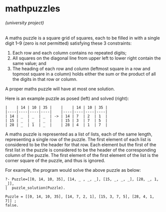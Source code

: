 # mathpuzzles
###### (university project)

A maths puzzle is a square grid of squares, each to be filled in with
a single digit 1–9 (zero is not permitted) satisfying these 3 constraints:

 1. Each row and each column contains no repeated digits;
 2. All squares on the diagonal line from upper left to lower right
    contain the same value; and
 3. The heading of each row and column (leftmost square in a row and 
    topmost square in a column) holds either the sum or the product of 
    all the digits in that row or column.

A proper maths puzzle will have at most one solution.

Here is an example puzzle as posed (left) and solved (right):

    |    | 14 | 10 | 35 |    |    | 14 | 10 | 35 |
    |----|----|----|----|    |----|----|----|----|
    | 14 | _  | _  | _  | -> | 14 | 7  | 2  | 1  |
    | 15 | _  | _  | _  |    | 15 | 3  | 7  | 5  |
    | 28 | _  | 1  | _  |    | 28 | 4  | 1  | 7  |

A maths puzzle is represented as a list of lists, each of the
same length, representing a single row of the puzzle. The first element
of each list is considered to be the header for that row. Each element
but the first of the first list in the puzzle is considered to be the
header of the corresponding column of the puzzle. The first element
of the first element of the list is the corner square of the puzzle,
and thus is ignored.

For example, the program would solve the above puzzle as below:

```
?- Puzzle=[[0, 14, 10, 35], [14, _ , _, _], [15, _, _, _], [28, _, 1, _]],
|  puzzle_solution(Puzzle).

Puzzle = [[0, 14, 10, 35], [14, 7, 2, 1], [15, 3, 7, 5], [28, 4, 1, 7]] ;
false.
```
